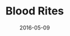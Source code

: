 ---
date: 2016-05-09
dateYear: 2016
isbn: 9781101146668
title: Blood Rites
description: "In this novel in the #1 New York Times bestselling Dresden Files, Chicago's only professional wizard takes on a case for a vampire and becomes the prime suspect in a series of ghastly murders. Harry Dresden has had worse assignments than going undercover on the set of an adult film. Like fleeing a burning building full of enraged demon-monkeys, for instance. Or going toe-to-leaf with a walking plant monster. Still, there’s something more troubling than usual about his newest case. The film’s producer believes he’s the target of a sinister curse—but it’s the women around him who are dying, in increasingly spectacular ways. Harry’s doubly frustrated because he only got involved with this bizarre mystery as a favor to Thomas—his flirtatious, self-absorbed vampire acquaintance of dubious integrity. Thomas has a personal stake in the case Harry can’t quite figure out, until his investigation leads him straight to the vampire’s oversexed, bite-happy family. Now, Harry’s about to discover that Thomas’ family tree has been hiding a shocking secret: a revelation that will change Harry’s life forever."
cover: cover-blood-rites.jpeg
coverGoogle: https://books.google.com/books/content?id=mMw5BhdgLFwC&printsec=frontcover&img=1&zoom=1&edge=curl&source=gbs_api
pageCount: 464
authors: Jim Butcher
publishers: Penguin
published: 2004-08-03
publishedYear: 2004
bookSeries: Dresden Files
shelves:
- fiction
---